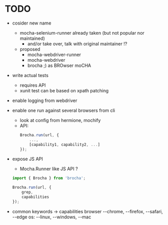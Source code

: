 # TODO

* cosider new name
    * mocha-selenium-runner already taken (but not popular nor maintained)
        * and/or take over, talk with original maintainer !?
    * proposed
        * mocha-webdriver-runner
        * mocha-webdriver
        * brocha ;) as BROwser moCHA

* write actual tests
    * requires API
    * xunit test can be based on xpath patching

* enable logging from webdriver
* enable one run against several browsers from cli
    * look at config from hermione, mochify
    * API:
        ```javascript
        Brocha.run(url, {
            ...,
            [capability1, capability2, ...]
        });
        ```

* expose JS API
    * Mocha.Runner like JS API ?
    ```javascript
    import { Brocha } from 'brocha';

    Brocha.run(url, {
        grep,
        capabilities
    });
    ```

* common keywords -> capabilities
    browser --chrome, --firefox, --safari, --edge
    os: --linux, --windows, --mac
